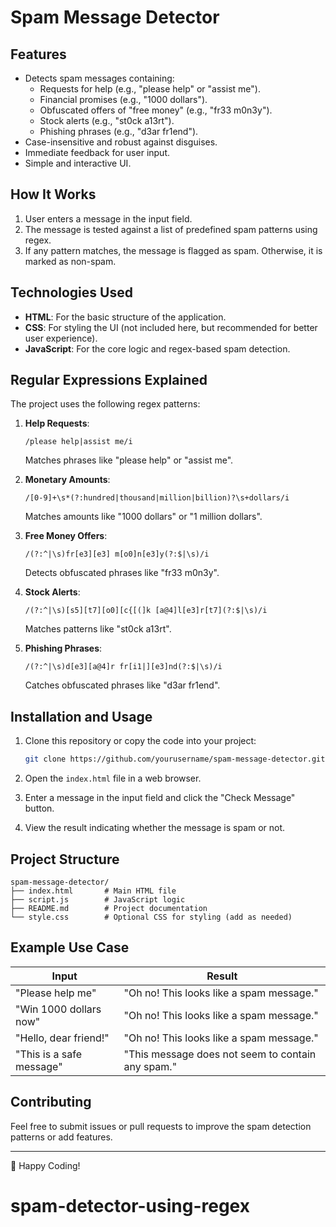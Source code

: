 # Spam Message Detector

## Features
- Detects spam messages containing:
  - Requests for help (e.g., "please help" or "assist me").
  - Financial promises (e.g., "1000 dollars").
  - Obfuscated offers of "free money" (e.g., "fr33 m0n3y").
  - Stock alerts (e.g., "st0ck a13rt").
  - Phishing phrases (e.g., "d3ar fr1end").
- Case-insensitive and robust against disguises.
- Immediate feedback for user input.
- Simple and interactive UI.

## How It Works
1. User enters a message in the input field.
2. The message is tested against a list of predefined spam patterns using regex.
3. If any pattern matches, the message is flagged as spam. Otherwise, it is marked as non-spam.

## Technologies Used
- **HTML**: For the basic structure of the application.
- **CSS**: For styling the UI (not included here, but recommended for better user experience).
- **JavaScript**: For the core logic and regex-based spam detection.

## Regular Expressions Explained
The project uses the following regex patterns:

1. **Help Requests**:
   ```regex
   /please help|assist me/i
   ```
   Matches phrases like "please help" or "assist me".

2. **Monetary Amounts**:
   ```regex
   /[0-9]+\s*(?:hundred|thousand|million|billion)?\s+dollars/i
   ```
   Matches amounts like "1000 dollars" or "1 million dollars".

3. **Free Money Offers**:
   ```regex
   /(?:^|\s)fr[e3][e3] m[o0]n[e3]y(?:$|\s)/i
   ```
   Detects obfuscated phrases like "fr33 m0n3y".

4. **Stock Alerts**:
   ```regex
   /(?:^|\s)[s5][t7][o0][c{[(]k [a@4]l[e3]r[t7](?:$|\s)/i
   ```
   Matches patterns like "st0ck a13rt".

5. **Phishing Phrases**:
   ```regex
   /(?:^|\s)d[e3][a@4]r fr[i1|][e3]nd(?:$|\s)/i
   ```
   Catches obfuscated phrases like "d3ar fr1end".

## Installation and Usage
1. Clone this repository or copy the code into your project:
   ```bash
   git clone https://github.com/yourusername/spam-message-detector.git
   ```
2. Open the `index.html` file in a web browser.

3. Enter a message in the input field and click the "Check Message" button.

4. View the result indicating whether the message is spam or not.

## Project Structure
```
spam-message-detector/
├── index.html       # Main HTML file
├── script.js        # JavaScript logic
├── README.md        # Project documentation
└── style.css        # Optional CSS for styling (add as needed)
```

## Example Use Case
| Input                  | Result                              |
|------------------------|-------------------------------------|
| "Please help me"       | "Oh no! This looks like a spam message." |
| "Win 1000 dollars now" | "Oh no! This looks like a spam message." |
| "Hello, dear friend!"  | "Oh no! This looks like a spam message." |
| "This is a safe message" | "This message does not seem to contain any spam." |

## Contributing
Feel free to submit issues or pull requests to improve the spam detection patterns or add features.

---

🎉 Happy Coding!

# spam-detector-using-regex
